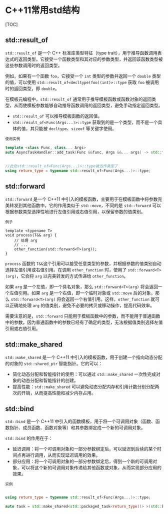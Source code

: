 # C++11常用std结构

[TOC]

## std::result_of

`std::result_of` 是一个 C++ 标准库类型特征（type trait），用于推导函数调用表达式的返回类型。它接受一个函数类型和其对应的参数类型，并返回该函数类型被这些参数调用时的返回类型。

例如，如果有一个函数 `foo`，它接受一个 `int` 类型的参数并返回一个 `double` 类型的值，可以使用 `std::result_of<decltype(foo)(int)>::type` 获取 `foo` 被调用时的返回类型，即 `double`。

在模板元编程中，`std::result_of` 通常用于推导模板函数或函数对象的返回类型，从而使模板参数能够自动推导函数调用的返回类型，避免手动指定返回类型。

* `std::result_of` 可以推导模板函数的返回值。
* `std::result_of<Func(Args...)>::type` 获取到的是一个类型，而不是一个具体的值，其只能被 `decltype`、`sizeof` 等关键字使用。

`使用实例`

```c++
template <class Func, class... Args>
auto AsyncTaskHandler::add_task(Func &&func, Args &&... args) -> std::future<typename std::result_of<Func(Args...)>::type>
    
    
//此处std::result_of<Func(Args...)>::type被当作类型了
using return_type = typename std::result_of<Func(Args...)>::type;
```

## std::forward

`std::forward` 是一个 C++11 中引入的模板函数，主要用于在模板函数中将参数完美转发到其他函数中。它的作用类似于 `std::move`，不同的是 `std::forward` 可以根据参数类型选择性地进行左值引用或右值引用，以保留参数的值类别。

`例子`

```
template <typename T>
void process(T&& arg) {
    // 处理 arg
    // ...
    other_function(std::forward<T>(arg));
}
```

`process` 函数的 `T&&`这个引用可以接受任意类型的参数，并根据参数的值类别自动选择左值引用或右值引用。在调用 `other_function` 时，使用了 `std::forward<T>(arg)`，它会将 `arg` 以完美转发的方式传递给 `other_function`。

如果 `arg` 是一个左值，即一个具名对象，那么 `std::forward<T>(arg)` 将会返回一个左值引用。如果 `arg` 是一个右值，即一个临时对象或 `std::move` 后的对象，那么 `std::forward<T>(arg)` 将会返回一个右值引用。这样，`other_function` 就可以正确地处理 `arg` 的值类别，避免不必要的拷贝或移动操作，提高代码效率。

需要注意的是，`std::forward` 只能用于模板函数中的参数，而不能用于普通函数中的参数。因为普通函数中的参数已经有了确定的类型，无法根据值类别选择左值引用或右值引用。

## std::make_shared

`std::make_shared` 是一个 C++11 中引入的模板函数，用于创建一个指向动态分配的对象的 `std::shared_ptr` 智能指针。它的可以：

- 简化动态分配和智能指针的使用：可以通过 `std::make_shared` 一次性完成对象的动态分配和智能指针的创建。
- 提高性能：`std::make_shared` 可以避免动态分配内存和引用计数分别分配两次的开销，从而提高性能和减少内存占用。

## std::bind

`std::bind` 是一个 C++11 中引入的函数模板，用于将一个可调用对象（函数、函数指针、成员函数、函数对象等）和其参数绑定成一个新的可调用对象。

`std::bind` 的作用在于：

- 延迟调用：将一个可调用对象和一部分参数绑定后，可以延迟到后续的某个时间点再进行调用，从而实现延迟调用的效果。
- 部分应用：将一个可调用对象的一部分参数绑定后，得到一个新的可调用对象，可以将这个新的可调用对象传递给其他函数或对象，从而实现部分应用的效果。

`实例`

```c++

using return_type = typename std::result_of<Func(Args...)>::type;

auto task = std::make_shared<std::packaged_task<return_type()> >(std::bind(std::forward<Func>(func), std::forward<Args>(args)...));
```

